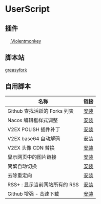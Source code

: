 # UserScript

## 插件

[<img src="https://violentmonkey.github.io/static/vm-6437e4e5a400c6eff1c23ead4d549b0a.png" height="16px"> Violentmonkey](https://violentmonkey.github.io/)

## 脚本站

[greasyfork](https://greasyfork.org/zh-CN)

## 自用脚本

| 名称                          | 链接                                                      |
| ----------------------------- | --------------------------------------------------------- |
| Github 查找活跃的 Forks 列表  | [安装][github-find-active-forks]                          |
| Nacos 编辑框样式调整          | [安装][nacos-style]                                       |
| V2EX POLISH 插件补丁          | [安装][v2ex-polish-patch]                                 |
| V2EX base64 自动解码          | [安装][Base64-Decode-In-V2ex]                             |
| V2EX 头像 CDN 替换            | [安装][v2ex-avatar-cdn-replace]                           |
| 显示网页中的图片链接          | [安装][Convert-Image-Link-to-Img-Tag]                     |
| 简繁自动切换                  | [安装][Switch-Traditional-Chinese-and-Simplified-Chinese] |
| 去除重定向                    | [安装][anti-redirect]                                     |
| RSS+ : 显示当前网站所有的 RSS | [安装][rss-show-site-all-rss]                             |
| Github 增强 - 高速下载        | [安装][GithubEnhanced-High-Speed-Download]                |

[说明: 以下为引用, 在页面上不展示]: https://github.com/anaer/UserScript
[Base64-Decode-In-V2ex]: https://github.com/anaer/UserScript/raw/main/Base64-Decode-In-V2ex.user.js
[Convert-Image-Link-to-Img-Tag]: https://github.com/anaer/UserScript/raw/main/Convert-Image-Link-to-Img-Tag.user.js
[GithubEnhanced-High-Speed-Download]: https://github.com/anaer/UserScript/raw/main/GithubEnhanced-High-Speed-Download.user.js
[Switch-Traditional-Chinese-and-Simplified-Chinese]: https://github.com/anaer/UserScript/raw/main/Switch-Traditional-Chinese-and-Simplified-Chinese.user.js
[anti-redirect]: https://github.com/anaer/UserScript/raw/main/anti-redirect.user.js
[github-find-active-forks]: https://github.com/anaer/UserScript/raw/main/github-find-active-forks.user.js
[nacos-style]: https://github.com/anaer/UserScript/raw/main/nacos-style.user.js
[rss-show-site-all-rss]: https://github.com/anaer/UserScript/raw/main/rss-show-site-all-rss.user.js
[v2ex-avatar-cdn-replace]: https://github.com/anaer/UserScript/raw/main/v2ex-avatar-cdn-replace.user.js
[v2ex-polish-patch]: https://github.com/anaer/UserScript/raw/main/v2ex-polish-patch.user.js

